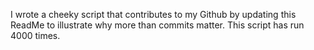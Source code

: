 I wrote a cheeky script that contributes to my Github by updating this ReadMe to illustrate why more than commits matter. This script has run 4000 times.